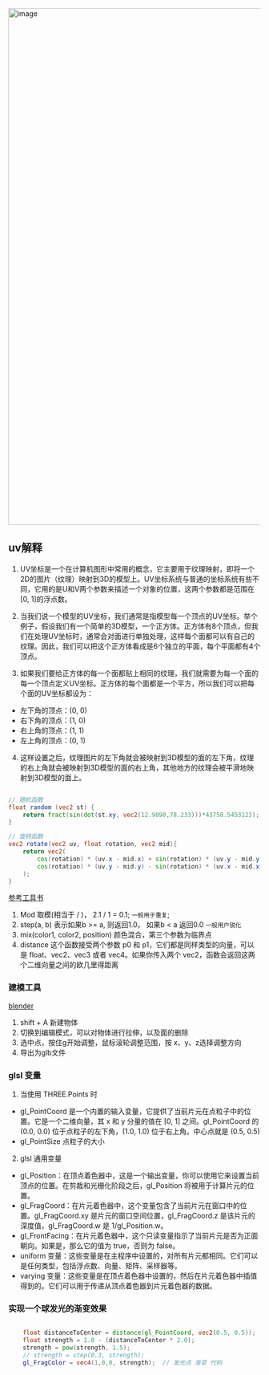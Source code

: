 <img width="1030" alt="image" src="https://github.com/heyLiup/threejs-demo/assets/30928738/3b292f30-b468-4794-b5ef-79b403ada18c">



## uv解释  

1. UV坐标是一个在计算机图形中常用的概念，它主要用于纹理映射，即将一个2D的图片（纹理）映射到3D的模型上。UV坐标系统与普通的坐标系统有些不同，它用的是U和V两个参数来描述一个对象的位置，这两个参数都是范围在[0, 1]的浮点数。

2. 当我们说一个模型的UV坐标，我们通常是指模型每一个顶点的UV坐标。举个例子，假设我们有一个简单的3D模型，一个正方体。正方体有8个顶点，但我们在处理UV坐标时，通常会对面进行单独处理，这样每个面都可以有自己的纹理。因此，我们可以把这个正方体看成是6个独立的平面，每个平面都有4个顶点。

3. 如果我们要给正方体的每一个面都贴上相同的纹理，我们就需要为每一个面的每一个顶点定义UV坐标。正方体的每个面都是一个平方，所以我们可以把每个面的UV坐标都设为：

- 左下角的顶点：(0, 0)
- 右下角的顶点：(1, 0)
- 右上角的顶点：(1, 1)
- 左上角的顶点：(0, 1)
4. 这样设置之后，纹理图片的左下角就会被映射到3D模型的面的左下角，纹理的右上角就会被映射到3D模型的面的右上角，其他地方的纹理会被平滑地映射到3D模型的面上。



```glsl

// 随机函数
float random (vec2 st) {
    return fract(sin(dot(st.xy, vec2(12.9898,78.233)))*43758.5453123);
}

// 旋转函数
vec2 rotate(vec2 uv, float rotation, vec2 mid){
    return vec2(
        cos(rotation) * (uv.x - mid.x) + sin(rotation) * (uv.y - mid.y) + mid.x,
        cos(rotation) * (uv.y - mid.y) - sin(rotation) * (uv.x - mid.x) + mid.y
    );
}

```

[参考工具书](https://thebookofshaders.com/10/?lan=ch)

1. Mod 取模(相当于 / )， 2.1 / 1 = 0.1; `一般用于重复`;
2. step(a, b) 表示如果b >= a, 则返回1.0， 如果b < a 返回0.0 `一般用户锐化`
3. mix(color1, color2, position) 颜色混合，第三个参数为临界点
4. distance 这个函数接受两个参数 p0 和 p1，它们都是同样类型的向量，可以是 float、vec2、vec3 或者 vec4。如果你传入两个 vec2，函数会返回这两个二维向量之间的欧几里得距离


### 建模工具
[blender](https://www.blender.org/thanks/)

1. shift + A 新建物体
2. 切换到编辑模式，可以对物体进行拉伸，以及面的删除
3. 选中点，按住g开始调整，鼠标滚轮调整范围，按 x、y、z选择调整方向
4. 导出为glb文件



### glsl 变量

1. 当使用 THREE.Points 时
  - gl_PointCoord 是一个内置的输入变量，它提供了当前片元在点粒子中的位置。它是一个二维向量，其 x 和 y 分量的值在 [0, 1] 之间。gl_PointCoord 的 (0.0, 0.0) 位于点粒子的左下角，(1.0, 1.0) 位于右上角。中心点就是 (0.5, 0.5)
  - gl_PointSize 点粒子的大小
2. glsl 通用变量
  - gl_Position：在顶点着色器中，这是一个输出变量，你可以使用它来设置当前顶点的位置。在剪裁和光栅化阶段之后，gl_Position 将被用于计算片元的位置。
  - gl_FragCoord：在片元着色器中，这个变量包含了当前片元在窗口中的位置。gl_FragCoord.xy 是片元的窗口空间位置，gl_FragCoord.z 是该片元的深度值，gl_FragCoord.w 是 1/gl_Position.w。
  - gl_FrontFacing：在片元着色器中，这个只读变量指示了当前片元是否为正面朝向。如果是，那么它的值为 true，否则为 false。
  - uniform 变量：这些变量是在主程序中设置的，对所有片元都相同。它们可以是任何类型，包括浮点数、向量、矩阵、采样器等。
  - varying 变量：这些变量是在顶点着色器中设置的，然后在片元着色器中插值得到的。它们可以用于传递从顶点着色器到片元着色器的数据。


### 实现一个球发光的渐变效果

```glsl

    float distanceToCenter = distance(gl_PointCoord, vec2(0.5, 0.5));
    float strength = 1.0 - (distanceToCenter * 2.0);
    strength = pow(strength, 1.5);  
    // strength = step(0.3, strength);  
    gl_FragColor = vec4(1,0,0, strength);  // 发光点 渐变 代码

```